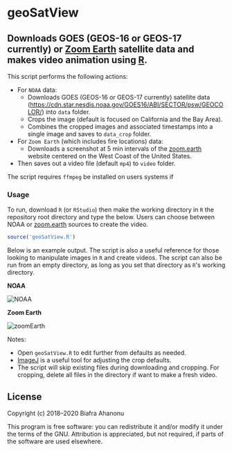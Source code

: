 # geoSatView

## Downloads GOES (GEOS-16 or GEOS-17 currently) or [Zoom Earth](zoom.earth) satellite data and makes video animation using [R](https://www.r-project.org/).

This script performs the following actions:
- For `NOAA` data:
  - Downloads GOES (GEOS-16 or GEOS-17 currently) satellite data (https://cdn.star.nesdis.noaa.gov/GOES16/ABI/SECTOR/psw/GEOCOLOR/) into `data` folder.
  - Crops the image (default is focused on California and the Bay Area).
  - Combines the cropped images and associated timestamps into a single image and saves to `data_crop` folder.
- For `Zoom Earth` (which includes fire locations) data:
  - Downloads a screenshot at 5 min intervals of the [zoom.earth](zoom.earth) website centered on the West Coast of the United States.
- Then saves out a video file (default `mp4`) to `video` folder.

The script requires `ffmpeg` be installed on users systems if

### Usage
To run, download `R` (or `RStudio`) then make the working directory in `R` the repository root directory and type the below. Users can choose between NOAA or [zoom.earth](zoom.earth) sources to create the video.

```R
source('geoSatView.R')
```

Below is an example output. The script is also a useful reference for those looking to manipulate images in `R` and create videos. The script can also be run from an empty directory, as long as you set that directory as `R`'s working directory.

__NOAA__

![NOAA](https://user-images.githubusercontent.com/5241605/93047255-f0ea0680-f610-11ea-92a0-7839acea87a0.gif)

__Zoom Earth__

![zoomEarth](https://user-images.githubusercontent.com/5241605/93047217-d57efb80-f610-11ea-909e-ab6186a56d5d.gif)

Notes:
- Open `geoSatView.R` to edit further from defaults as needed.
- [ImageJ](https://imagej.nih.gov/ij/) is a useful tool for adjusting the crop defaults.
- The script will skip existing files during downloading and cropping. For cropping, delete all files in the directory if want to make a fresh video.

## License

Copyright (c) 2018–2020 Biafra Ahanonu

This program is free software: you can redistribute it and/or modify it under the terms of the GNU. Attribution is appreciated, but not required, if parts of the software are used elsewhere.